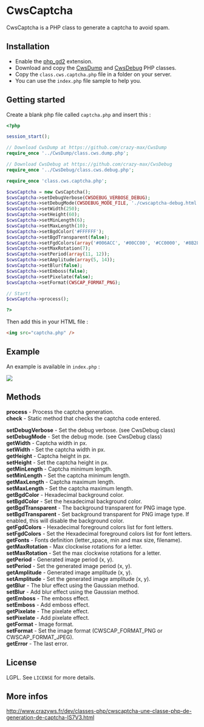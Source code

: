 # CwsCaptcha

CwsCaptcha is a PHP class to generate a captcha to avoid spam.

## Installation

* Enable the [php_gd2](http://www.php.net/manual/en/book.image.php) extension.
* Download and copy the [CwsDump](https://github.com/crazy-max/CwsDump) and [CwsDebug](https://github.com/crazy-max/CwsDebug) PHP classes.
* Copy the ``class.cws.captcha.php`` file in a folder on your server.
* You can use the ``index.php`` file sample to help you.

## Getting started

Create a blank php file called ``captcha.php`` and insert this :

```php
<?php

session_start();

// Download CwsDump at https://github.com/crazy-max/CwsDump
require_once '../CwsDump/class.cws.dump.php';

// Download CwsDebug at https://github.com/crazy-max/CwsDebug
require_once '../CwsDebug/class.cws.debug.php';

require_once 'class.cws.captcha.php';

$cwsCaptcha = new CwsCaptcha();
$cwsCaptcha->setDebugVerbose(CWSDEBUG_VERBOSE_DEBUG);
$cwsCaptcha->setDebugMode(CWSDEBUG_MODE_FILE, './cwscaptcha-debug.html', true);
$cwsCaptcha->setWidth(250);
$cwsCaptcha->setHeight(60);
$cwsCaptcha->setMinLength(6);
$cwsCaptcha->setMaxLength(10);
$cwsCaptcha->setBgdColor('#FFFFFF');
$cwsCaptcha->setBgdTransparent(false);
$cwsCaptcha->setFgdColors(array('#006ACC', '#00CC00', '#CC0000', '#8B28FA', '#FF7007'));
$cwsCaptcha->setMaxRotation(7);
$cwsCaptcha->setPeriod(array(11, 12));
$cwsCaptcha->setAmplitude(array(5, 14));
$cwsCaptcha->setBlur(false);
$cwsCaptcha->setEmboss(false);
$cwsCaptcha->setPixelate(false);
$cwsCaptcha->setFormat(CWSCAP_FORMAT_PNG);

// Start!
$cwsCaptcha->process();

?>
```

Then add this in your HTML file :

```html
<img src="captcha.php" />
```

## Example

An example is available in ``index.php`` :

![](http://static.crazyws.fr/resources/blog/2013/05/cwscaptcha-example.png)

## Methods

**process** - Process the captcha generation.<br />
**check** - Static method that checks the captcha code entered.<br />

**setDebugVerbose** - Set the debug verbose. (see CwsDebug class)<br />
**setDebugMode** - Set the debug mode. (see CwsDebug class)<br />
**getWidth** - Captcha width in px.<br />
**setWidth** - Set the captcha width in px.<br />
**getHeight** - Captcha height in px.<br />
**setHeight** - Set the captcha height in px.<br />
**getMinLength** - Captcha minimum length.<br />
**setMinLength** - Set the captcha minimum length.<br />
**getMaxLength** - Captcha maximum length.<br />
**setMaxLength** - Set the captcha maximum length.<br />
**getBgdColor** - Hexadecimal background color.<br />
**setBgdColor** - Set the hexadecimal background color.<br />
**getBgdTransparent** - The background transparent for PNG image type.<br />
**setBgdTransparent** - Set background transparent for PNG image type. If enabled, this will disable the background color.<br />
**getFgdColors** - Hexadecimal foreground colors list for font letters.<br />
**setFgdColors** - Set the Hexadecimal foreground colors list for font letters.<br />
**getFonts** - Fonts definition (letter_space, min and max size, filename).<br />
**getMaxRotation** - Max clockwise rotations for a letter.<br />
**setMaxRotation** - Set the max clockwise rotations for a letter.<br />
**getPeriod** - Generated image period (x, y).<br />
**setPeriod** - Set the generated image period (x, y).<br />
**getAmplitude** - Generated image amplitude (x, y).<br />
**setAmplitude** - Set the generated image amplitude (x, y).<br />
**getBlur** - The blur effect using the Gaussian method.<br />
**setBlur** - Add blur effect using the Gaussian method.<br />
**getEmboss** - The emboss effect.<br />
**setEmboss** - Add emboss effect.<br />
**getPixelate** - The pixelate effect.<br />
**setPixelate** - Add pixelate effect.<br />
**getFormat** - Image format.<br />
**setFormat** - Set the image format (CWSCAP_FORMAT_PNG or CWSCAP_FORMAT_JPEG).<br />
**getError** - The last error.<br />

## License

LGPL. See ``LICENSE`` for more details.

## More infos

http://www.crazyws.fr/dev/classes-php/cwscaptcha-une-classe-php-de-generation-de-captcha-IS7V3.html
